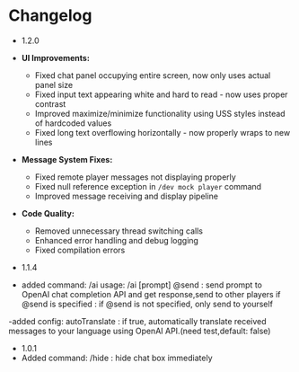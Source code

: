 # Changelog

- 1.2.0
- **UI Improvements:**
  - Fixed chat panel occupying entire screen, now only uses actual panel size
  - Fixed input text appearing white and hard to read - now uses proper contrast
  - Improved maximize/minimize functionality using USS styles instead of hardcoded values
  - Fixed long text overflowing horizontally - now properly wraps to new lines

- **Message System Fixes:**
  - Fixed remote player messages not displaying properly
  - Fixed null reference exception in `/dev mock player` command
  - Improved message receiving and display pipeline

- **Code Quality:**
  - Removed unnecessary thread switching calls
  - Enhanced error handling and debug logging
  - Fixed compilation errors

- 1.1.4
- added command: /ai
usage: /ai [prompt] @send
: send prompt to OpenAI chat completion API and get response,send to other players if @send is specified
: if @send is not specified, only send to yourself

-added config: autoTranslate
: if true, automatically translate received messages to your language using OpenAI API.(need test,default: false)

- 1.0.1
- Added command: /hide : hide chat box immediately

